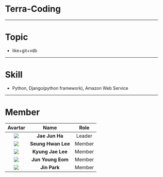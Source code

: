 # Terra-Coding
---
# Topic
- like+git+vdb 
---
# Skill
- Python, Django(python framework), Amazon Web Service 
---
# Member
| Avartar | Name | Role |
|:--------:|:--------:|:--------:|
| <img src="https://avatars1.githubusercontent.com/u/7951335?v=4&s=100"> | **Jae Jun Ha** | Leader |
| <img src="https://avatars3.githubusercontent.com/u/31802525?v=4&s=100"> | **Seung Hwan Lee** | Member |
| <img src="https://avatars0.githubusercontent.com/u/31810077?v=4&s=100"> | **Kyung Jae Lee** | Member |
| <img src="https://avatars2.githubusercontent.com/u/29747152?v=4&s=100"> | **Jun Young Eom** | Member |
| <img src="https://avatars0.githubusercontent.com/u/31956355?v=4&s=100"> | **Jin Park** | Member |
